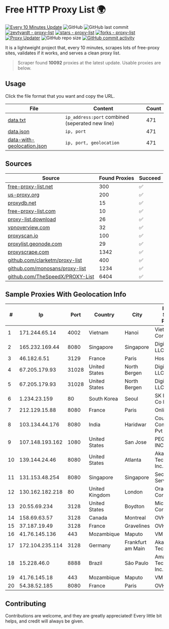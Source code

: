 
# Free HTTP Proxy List 🌍

[![Every 10 Minutes Update](https://github.com/mertguvencli/http-proxy-list/actions/workflows/main.yml/badge.svg?branch=main)](https://github.com/mertguvencli/http-proxy-list/actions/workflows/main.yml)
![GitHub](https://img.shields.io/github/license/mertguvencli/http-proxy-list)
![GitHub last commit](https://img.shields.io/github/last-commit/mertguvencli/http-proxy-list)
[![zevtyardt - proxy-list](https://img.shields.io/static/v1?label=zevtyardt&message=proxy-list&color=blue&logo=github)](https://github.com/zevtyardt/proxy-list "Go to GitHub repo")
[![stars - proxy-list](https://img.shields.io/github/stars/zevtyardt/proxy-list?style=social)](https://github.com/zevtyardt/proxy-list)
[![forks - proxy-list](https://img.shields.io/github/forks/zevtyardt/proxy-list?style=social)](https://github.com/zevtyardt/proxy-list)
[![Proxy Updater](https://github.com/zevtyardt/proxy-list/workflows/Proxy%20Updater/badge.svg)](https://github.com/zevtyardt/proxy-list/actions?query=workflow:"Proxy+Updater")
![GitHub repo size](https://img.shields.io/github/repo-size/zevtyardt/proxy-list)
[![GitHub commit activity](https://img.shields.io/github/commit-activity/m/zevtyardt/proxy-list?logo=commits)](https://github.com/zevtyardt/proxy-list/commits/main)

It is a lightweight project that, every 10 minutes, scrapes lots of free-proxy sites, validates if it works, and serves a clean proxy list.

> Scraper found **10092** proxies at the latest update. Usable proxies are below.

## Usage

Click the file format that you want and copy the URL.

|File|Content|Count|
|----|-------|-----|
|[data.txt](https://raw.githubusercontent.com/mertguvencli/http-proxy-list/main/proxy-list/data.txt)|`ip_address:port` combined (seperated new line)|471|
|[data.json](https://raw.githubusercontent.com/mertguvencli/http-proxy-list/main/proxy-list/data.json)|`ip, port`|471|
|[data-with-geolocation.json](https://raw.githubusercontent.com/mertguvencli/http-proxy-list/main/proxy-list/data-with-geolocation.json)|`ip, port, geolocation`|471|

## Sources

|Source|Found Proxies|Succeed|
|------|-------------|-------|
|[free-proxy-list.net](https://free-proxy-list.net)|300|✅|
|[us-proxy.org](https://www.us-proxy.org)|200|✅|
|[proxydb.net](http://proxydb.net)|15|✅|
|[free-proxy-list.com](https://free-proxy-list.com/?page=&port=&type%5B%5D=http&type%5B%5D=https&up_time=0&search=Search)|10|✅|
|[proxy-list.download](https://www.proxy-list.download/HTTP)|26|✅|
|[vpnoverview.com](https://vpnoverview.com/privacy/anonymous-browsing/free-proxy-servers)|32|✅|
|[proxyscan.io](https://www.proxyscan.io)|100|✅|
|[proxylist.geonode.com](https://proxylist.geonode.com/api/proxy-list?limit=300&page=1&sort_by=lastChecked&sort_type=desc&protocols=http,https)|29|✅|
|[proxyscrape.com](https://api.proxyscrape.com/v2/?request=displayproxies&protocol=http&timeout=10000&country=all&ssl=all&anonymity=all)|1342|✅|
|[github.com/clarketm/proxy-list](https://raw.githubusercontent.com/clarketm/proxy-list/master/proxy-list-raw.txt)|400|✅|
|[github.com/monosans/proxy-list](https://raw.githubusercontent.com/monosans/proxy-list/main/proxies/http.txt)|1234|✅|
|[github.com/TheSpeedX/PROXY-List](https://raw.githubusercontent.com/TheSpeedX/PROXY-List/master/http.txt)|6404|✅|


## Sample Proxies With Geolocation Info

|#|Ip|Port|Country|City|Internet Service Provider|
|-|--|----|-------|----|-------------------------|
|1|171.244.65.14|4002|Vietnam|Hanoi|Viettel Corporation|
|2|165.232.169.44|8080|Singapore|Singapore|DigitalOcean, LLC|
|3|46.182.6.51|3129|France|Paris|Hosteur SAS|
|4|67.205.179.93|31028|United States|North Bergen|DigitalOcean, LLC|
|5|67.205.179.93|31028|United States|North Bergen|DigitalOcean, LLC|
|6|1.234.23.159|80|South Korea|Seoul|SK Broadband Co Ltd|
|7|212.129.15.88|8080|France|Paris|Online SAS|
|8|103.134.44.176|8080|India|Haridwar|Countrylink Communiction Pvt Ltd|
|9|107.148.193.162|1080|United States|San Jose|PEG TECH INC|
|10|139.144.24.46|8080|United States|Atlanta|Akamai Technologies, Inc.|
|11|131.153.48.254|8080|Singapore|Singapore|Secured Servers LLC|
|12|130.162.182.218|80|United Kingdom|London|Oracle Corporation|
|13|20.55.69.234|3128|United States|Boydton|Microsoft Corporation|
|14|158.69.63.57|3128|Canada|Montreal|OVH SAS|
|15|37.187.19.49|3128|France|Gravelines|OVH SAS|
|16|41.76.145.136|443|Mozambique|Maputo|VM  S.A|
|17|172.104.235.114|3128|Germany|Frankfurt am Main|Akamai Technologies|
|18|15.228.46.0|8888|Brazil|São Paulo|Amazon Technologies Inc.|
|19|41.76.145.18|443|Mozambique|Maputo|VM  S.A|
|20|54.38.52.185|8080|France|Paris|OVH SAS|



## Contributing

Contributions are welcome, and they are greatly appreciated! Every
little bit helps, and credit will always be given.

